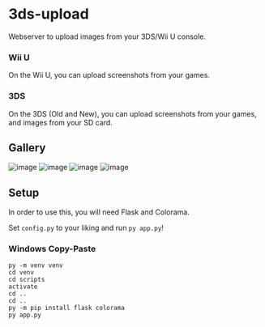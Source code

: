 # 3ds-upload

Webserver to upload images from your 3DS/Wii U console.

### Wii U

On the Wii U, you can upload screenshots from your games.

### 3DS

On the 3DS (Old and New), you can upload screenshots from your games, and images from your SD card.

## Gallery

![image](https://user-images.githubusercontent.com/66192059/190689072-e58537bb-c6f8-49db-9aa1-4a7b2efa5d01.png)
![image](https://user-images.githubusercontent.com/66192059/190689105-a9f11a4c-09fe-4cc8-98f5-4e81becb6870.png)
![image](https://user-images.githubusercontent.com/66192059/190690381-0cd4898a-246c-4c19-ad5c-2428de196f13.png)
![image](https://user-images.githubusercontent.com/66192059/190696828-4ecc0593-83b7-4250-b804-136216c6b9a8.png)

## Setup

In order to use this, you will need Flask and Colorama.

Set `config.py` to your liking and run `py app.py`!

### Windows Copy-Paste

    py -m venv venv
    cd venv
    cd scripts
    activate
    cd ..
    cd ..
    py -m pip install flask colorama
    py app.py
